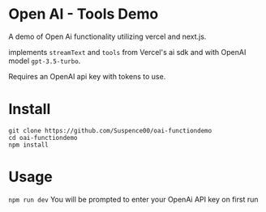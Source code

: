 # Open AI - Tools Demo
A demo of Open Ai functionality utilizing vercel and next.js.

implements `streamText` and `tools` from Vercel's ai sdk and with OpenAI model `gpt-3.5-turbo`.

Requires an OpenAI api key with tokens to use.

# Install
```
git clone https://github.com/Suspence00/oai-functiondemo
cd oai-functiondemo
npm install
```

# Usage
`npm run dev`
You will be prompted to enter your OpenAi API key on first run
